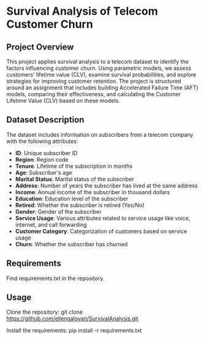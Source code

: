 # Survival Analysis of Telecom Customer Churn

## Project Overview

This project applies survival analysis to a telecom dataset to identify the factors influencing customer churn. Using parametric models, we assess customers' lifetime value (CLV), examine survival probabilities, and explore strategies for improving customer retention. The project is structured around an assignment that includes building Accelerated Failure Time (AFT) models, comparing their effectiveness, and calculating the Customer Lifetime Value (CLV) based on these models.

## Dataset Description

The dataset includes information on subscribers from a telecom company with the following attributes:
- **ID**: Unique subscriber ID
- **Region**: Region code
- **Tenure**: Lifetime of the subscription in months
- **Age**: Subscriber's age
- **Marital Status**: Marital status of the subscriber
- **Address**: Number of years the subscriber has lived at the same address
- **Income**: Annual income of the subscriber in thousand dollars
- **Education**: Education level of the subscriber
- **Retired**: Whether the subscriber is retired (Yes/No)
- **Gender**: Gender of the subscriber
- **Service Usage**: Various attributes related to service usage like voice, internet, and call forwarding
- **Customer Category**: Categorization of customers based on service usage
- **Churn**: Whether the subscriber has churned

## Requirements

Find requirements.txt in the repository.


## Usage

Clone the repository: git clone https://github.com/ellengaloyan/SurvivalAnalysis.git

Install the requirements: pip install -r requirements.txt



